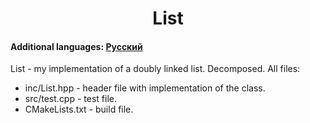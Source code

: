 <h1 align="center">List</h1>
<h4>Additional languages: <a href="https://github.com/AlferovKirill/Study/blob/main/№6%20List/README.RU.md">Русский</a></h4>

<p align="justify">List - my implementation of a doubly linked list. Decomposed. All files:</p>
<ul>
  <li>inc/List.hpp - header file with implementation of the class.</li>
  <li>src/test.cpp - test file.</li>
  <li>CMakeLists.txt - build file.</li>
</ul>
